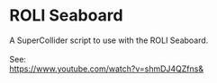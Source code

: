 # ROLI Seaboard

A SuperCollider script to use with the ROLI Seaboard.<br>
<br>
See:<br>
https://www.youtube.com/watch?v=shmDJ4QZfns&
